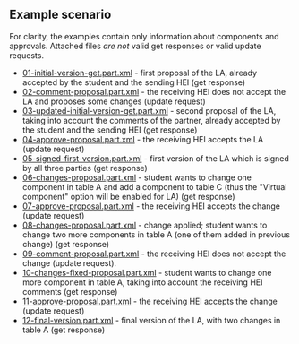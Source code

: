 Example scenario
----------------

For clarity, the examples contain only information about components and approvals.
Attached files *are not* valid get responses or valid update requests.

* [01-initial-version-get.part.xml](01-initial-version-get.part.xml) - first proposal of the LA, already accepted by the student and the sending HEI (get response)
* [02-comment-proposal.part.xml](02-comment-proposal.part.xml) - the receiving HEI does not accept the LA and proposes some changes (update request)
* [03-updated-initial-version-get.part.xml](03-updated-initial-version-get.part.xml) - second proposal of the LA, taking into account the comments of the partner,
  already accepted by the student and the sending HEI (get response)
* [04-approve-proposal.part.xml](04-approve-proposal.part.xml) - the receiving HEI accepts the LA (update request)
* [05-signed-first-version.part.xml](05-signed-first-version.part.xml) - first version of the LA which is signed by all three parties (get response)
* [06-changes-proposal.part.xml](06-changes-proposal.part.xml) - student wants to change one component in table A and add a component to table C (thus the "Virtual component" option will be enabled for LA) (get response)
* [07-approve-proposal.part.xml](07-approve-proposal.part.xml) - the receiving HEI accepts the change (update request)
* [08-changes-proposal.part.xml](08-changes-proposal.part.xml) - change applied; student wants to change two more components in table A (one of them added in previous change) (get response)
* [09-comment-proposal.part.xml](09-comment-proposal.part.xml) - the receiving HEI does not accept the change (update request).
* [10-changes-fixed-proposal.part.xml](10-changes-fixed-proposal.part.xml) - student wants to change one more component in table A, taking into account the receiving HEI comments (get response)
* [11-approve-proposal.part.xml](11-approve-proposal.part.xml) - the receiving HEI accepts the change (update request)
* [12-final-version.part.xml](12-final-version.part.xml) - final version of the LA, with two changes in table A (get response)
